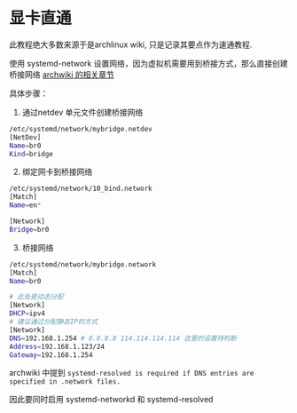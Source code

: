 # 显卡直通
此教程绝大多数来源于是archlinux wiki, 只是记录其要点作为速通教程.

使用 systemd-network 设置网络，因为虚拟机需要用到桥接方式，那么直接创建桥接网络
[archwiki 的相关章节](https://wiki.archlinux.org/title/Systemd-networkd#Network_bridge_with_DHCP)

具体步骤：

1.  通过netdev 单元文件创建桥接网络

```bash
/etc/systemd/network/mybridge.netdev
[NetDev]
Name=br0
Kind=bridge
```

2. 绑定网卡到桥接网络

```bash
/etc/systemd/network/10_bind.network
[Match]
Name=en*

[Network]
Bridge=br0
```

3. 桥接网络

```bash
/etc/systemd/network/mybridge.network
[Match]
Name=br0

# 此处是动态分配
[Network]
DHCP=ipv4
# 建议通过分配静态IP的方式
[Network]
DNS=192.168.1.254 # 8.8.8.8 114.114.114.114 这里的设置待判断
Address=192.168.1.123/24
Gateway=192.168.1.254
```

archwiki 中提到 `systemd-resolved is required if DNS entries are specified in .network files.`

因此要同时启用 systemd-networkd 和 systemd-resolved

